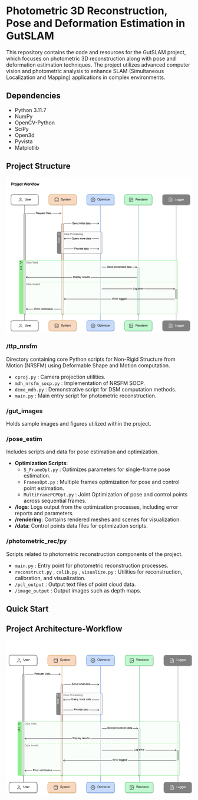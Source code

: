 

# Photometric 3D Reconstruction, Pose and Deformation Estimation in GutSLAM
This repository contains the code and resources for the GutSLAM project, which focuses on photometric 3D reconstruction along with pose and deformation estimation techniques. The project utilizes advanced computer vision and photometric analysis to enhance SLAM (Simultaneous Localization and Mapping) applications in complex environments.

## Dependencies
- Python 3.11.7
- NumPy
- OpenCV-Python
- SciPy
- Open3d
- Pyvista
- Matplotlib
## Project Structure
![image.png](/.eraser/m4vfOuvxwAZvp35jmydA___8QpfK1JLq0ZBFf9iXkdFQSwJAXI2___ZKOgp3npKJZu_rSum6usv.png "image.png")



### **/ttp_nrsfm**
Directory containing core Python scripts for Non-Rigid Structure from Motion (NRSFM) using Deformable Shape and Motion computation.

- `cproj.py` : Camera projection utilities.
- `mdh_nrsfm_socp.py` : Implementation of NRSFM SOCP.
- `demo_mdh.py` : Demonstrative script for DSM computation methods.
- `main.py` : Main entry script for photometric reconstruction.
### **/gut_images**
Holds sample images and figures utilized within the project.

### **/pose_estim**
Includes scripts and data for pose estimation and optimization.

- **Optimization Scripts**:
    - `S_FrameOpt.py` : Optimizes parameters for single-frame pose estimation.
    - `FramesOpt.py` : Multiple frames optimization for pose and control point estimation.
    - `MultiFramePCPOpt.py` : Joint Optimization of pose and control points across sequential frames.
- **/logs**: Logs output from the optimization processes, including error reports and parameters.
- **/rendering**: Contains rendered meshes and scenes for visualization.
- **/data**: Control points data files for optimization scripts.
### **/photometric_rec/py**
Scripts related to photometric reconstruction components of the project.

- `main.py` : Entry point for photometric reconstruction processes.
- `reconstruct.py` , `calib.py` , `visualize.py` : Utilities for reconstruction, calibration, and visualization.
- `/pcl_output` : Output text files of point cloud data.
- `/image_output` : Output images such as depth maps.
## Quick Start



<!-- eraser-additional-content -->
## Project Architecture-Workflow
<!-- eraser-additional-files -->
<a href="/README-Project Workflow-1.eraserdiagram" data-element-id="rqRQfe4xZ9uwBx9FAw-if"><img src="/.eraser/m4vfOuvxwAZvp35jmydA___8QpfK1JLq0ZBFf9iXkdFQSwJAXI2___---diagram----61e4a6b63ef5d4daf26bf965b00ca3ae-Project-Workflow.png" alt="" data-element-id="rqRQfe4xZ9uwBx9FAw-if" /></a>
<!-- end-eraser-additional-files -->
<!-- end-eraser-additional-content -->
<!--- Eraser file: https://app.eraser.io/workspace/m4vfOuvxwAZvp35jmydA --->
